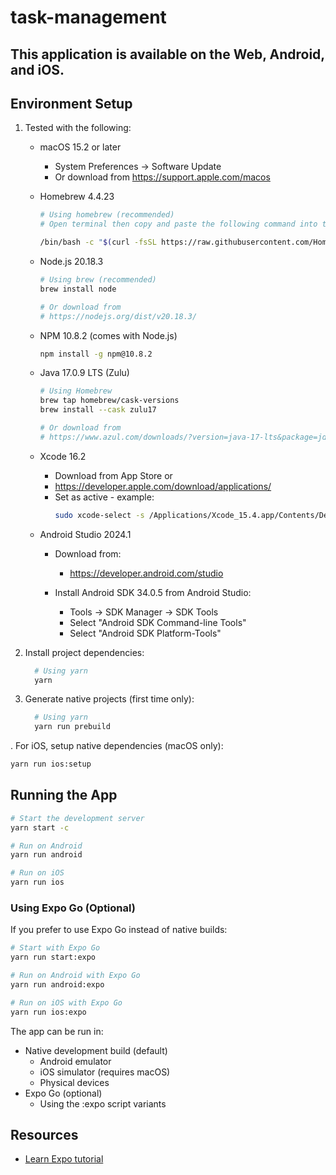 # task-management

## This application is available on the Web, Android, and iOS.

## Environment Setup

1. Tested with the following:

   - macOS 15.2 or later
     - System Preferences → Software Update
     - Or download from https://support.apple.com/macos


   - Homebrew 4.4.23
     ```bash
     # Using homebrew (recommended)
     # Open terminal then copy and paste the following command into the terminal

     /bin/bash -c "$(curl -fsSL https://raw.githubusercontent.com/Homebrew/install/HEAD/install.sh)" 
     ```

   - Node.js 20.18.3
     ```bash
     # Using brew (recommended)
     brew install node
     
     # Or download from
     # https://nodejs.org/dist/v20.18.3/
     ```

   - NPM 10.8.2 (comes with Node.js)
     ```bash
     npm install -g npm@10.8.2
     ```

   - Java 17.0.9 LTS (Zulu)
     ```bash
     # Using Homebrew
     brew tap homebrew/cask-versions
     brew install --cask zulu17
     
     # Or download from
     # https://www.azul.com/downloads/?version=java-17-lts&package=jdk
     ```

   - Xcode 16.2
     - Download from App Store or
     - https://developer.apple.com/download/applications/
     - Set as active - example:
       ```bash
       sudo xcode-select -s /Applications/Xcode_15.4.app/Contents/Developer
       ```

   - Android Studio 2024.1
     - Download from:
       - https://developer.android.com/studio

     - Install Android SDK 34.0.5 from Android Studio:
       - Tools → SDK Manager → SDK Tools
       - Select "Android SDK Command-line Tools"
       - Select "Android SDK Platform-Tools"

3. Install project dependencies:
   ```bash
     # Using yarn
     yarn
   ```

4. Generate native projects (first time only):
   ```bash
     # Using yarn
     yarn run prebuild
   ```

. For iOS, setup native dependencies (macOS only):
   ```bash
   yarn run ios:setup
   ```

## Running the App

```bash
# Start the development server
yarn start -c

# Run on Android
yarn run android

# Run on iOS
yarn run ios
```

### Using Expo Go (Optional)

If you prefer to use Expo Go instead of native builds:
```bash
# Start with Expo Go
yarn run start:expo

# Run on Android with Expo Go
yarn run android:expo

# Run on iOS with Expo Go
yarn run ios:expo
```

The app can be run in:
- Native development build (default)
  - Android emulator
  - iOS simulator (requires macOS)
  - Physical devices
- Expo Go (optional)
  - Using the :expo script variants

## Resources

- [Learn Expo tutorial](https://docs.expo.dev/tutorial/introduction/)
